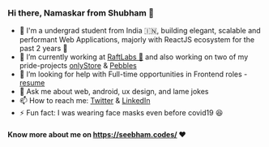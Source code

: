 ### Hi there, Namaskar from Shubham 👋

- 👦 I'm a undergrad student from India 🇮🇳, building elegant, scalable and performant Web Applications, majorly with ReactJS ecosystem for the past 2 years 🚀
- 🔭 I’m currently working at [RaftLabs 🛶](https://raftlabs.co) and also working on two of my pride-projects [onlyStore](https://github.com/KND-Devsnest/onlystore) & [Pebbles](https://github.com/seebham/pebbles-app) <!-- Next line: 🌱 I’m currently exploring NodeJS 🚀 -->
- 🤔 I’m looking for help with Full-time opportunities in Frontend roles - [resume]([https://github.com/seebham/pebbles-app](https://drive.google.com/file/d/1RYEmPxoYqAVFIDP1CB0iFDci5cJdIzTM/view))
- 💬 Ask me about web, android, ux design, and lame jokes
- 📫 How to reach me: [Twitter](https://twitter.com/seebhams) & [LinkedIn](https://www.linkedin.com/in/seebham/)
- ⚡ Fun fact: I was wearing face masks even before covid19 😆
#### Know more about me on https://seebham.codes/ ❤️
